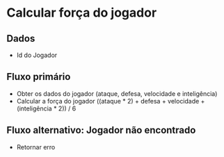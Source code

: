 # Calcular força do jogador

## Dados
* Id do Jogador

## Fluxo primário
* Obter os dados do jogador (ataque, defesa, velocidade e inteligência)
* Calcular a força do jogador ((ataque * 2) + defesa + velocidade + (inteligência * 2)) / 6

## Fluxo alternativo: Jogador não encontrado
* Retornar erro
